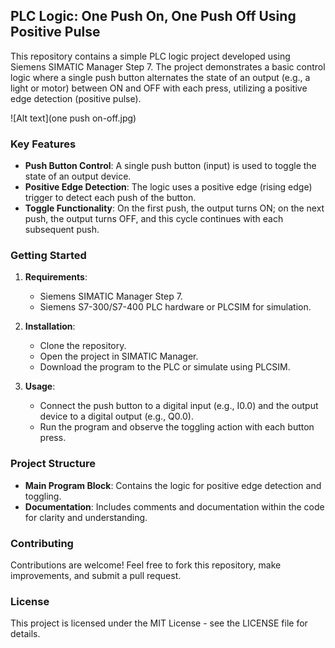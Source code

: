 ## PLC Logic: One Push On, One Push Off Using Positive Pulse

This repository contains a simple PLC logic project developed using Siemens SIMATIC Manager Step 7. The project demonstrates a basic control logic where a single push button alternates the state of an output (e.g., a light or motor) between ON and OFF with each press, utilizing a positive edge detection (positive pulse).

![Alt text](one push on-off.jpg)
### Key Features
- **Push Button Control**: A single push button (input) is used to toggle the state of an output device.
- **Positive Edge Detection**: The logic uses a positive edge (rising edge) trigger to detect each push of the button.
- **Toggle Functionality**: On the first push, the output turns ON; on the next push, the output turns OFF, and this cycle continues with each subsequent push.

### Getting Started
1. **Requirements**:
   - Siemens SIMATIC Manager Step 7.
   - Siemens S7-300/S7-400 PLC hardware or PLCSIM for simulation.

2. **Installation**:
   - Clone the repository.
   - Open the project in SIMATIC Manager.
   - Download the program to the PLC or simulate using PLCSIM.

3. **Usage**:
   - Connect the push button to a digital input (e.g., I0.0) and the output device to a digital output (e.g., Q0.0).
   - Run the program and observe the toggling action with each button press.

### Project Structure
- **Main Program Block**: Contains the logic for positive edge detection and toggling.
- **Documentation**: Includes comments and documentation within the code for clarity and understanding.

### Contributing
Contributions are welcome! Feel free to fork this repository, make improvements, and submit a pull request.

### License
This project is licensed under the MIT License - see the LICENSE file for details.
